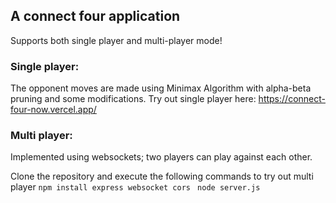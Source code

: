 ## A connect four application

Supports both single player and multi-player mode!

### Single player:

The opponent moves are made using Minimax Algorithm with alpha-beta pruning and some modifications.
Try out single player here: https://connect-four-now.vercel.app/

### Multi player:

Implemented using websockets; two players can play against each other.

Clone the repository and execute the following commands to try out multi player
```npm install express websocket cors ```
```node server.js```
